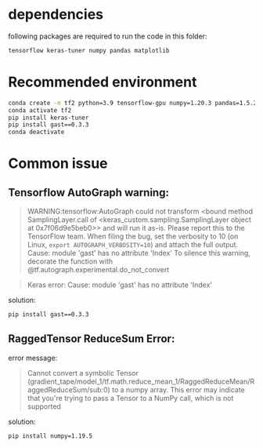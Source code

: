 # dependencies

following packages are required to run the code in this folder:

```Bash
tensorflow keras-tuner numpy pandas matplotlib
``` 

# Recommended environment

```Bash
conda create -n tf2 python=3.9 tensorflow-gpu numpy=1.20.3 pandas=1.5.2
conda activate tf2
pip install keras-tuner
pip install gast==0.3.3
conda deactivate
```


# Common issue
## Tensorflow AutoGraph warning:

 > WARNING:tensorflow:AutoGraph could not transform <bound method SamplingLayer.call of <keras_custom.sampling.SamplingLayer object at 0x7f06d9e5beb0>> and will run it as-is.
 > Please report this to the TensorFlow team. When filing the bug, set the verbosity to 10 (on Linux, `export AUTOGRAPH_VERBOSITY=10`) and attach the full output.
 > Cause: module 'gast' has no attribute 'Index'
 > To silence this warning, decorate the function with @tf.autograph.experimental.do_not_convert

 > Keras error: Cause: module 'gast' has no attribute 'Index'

solution:
```Bash
pip install gast==0.3.3
```

## RaggedTensor ReduceSum Error: 

error message:
 > Cannot convert a symbolic Tensor (gradient_tape/model_1/tf.math.reduce_mean_1/RaggedReduceMean/RaggedReduceSum/sub:0) to a numpy array. This error may indicate that you're trying to pass a Tensor to a NumPy call, which is not supported

solution:
```Bash
pip install numpy=1.19.5
```